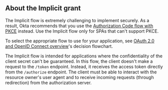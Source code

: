 ## About the Implicit grant

The Implicit flow is extremely challenging to implement securely. As a result, Okta recommends that you use the [Authorization Code flow with PKCE](/docs/guides/implement-grant-type/authcodepkce/main/) instead. Use the Implicit flow only for SPAs that can't support PKCE.

To select the appropriate flow to use for your application, see [OAuth 2.0 and OpenID Connect overview](/docs/concepts/oauth-openid/#choosing-an-oauth-2-0-flow)'s decision flowchart.

The Implicit flow is intended for applications where the confidentiality of the client secret can't be guaranteed. In this flow, the client doesn't make a request to the `/token` endpoint. Instead, it receives the access token directly from the `/authorize` endpoint. The client must be able to interact with the resource owner's user agent and to receive incoming requests (through redirection) from the authorization server.
